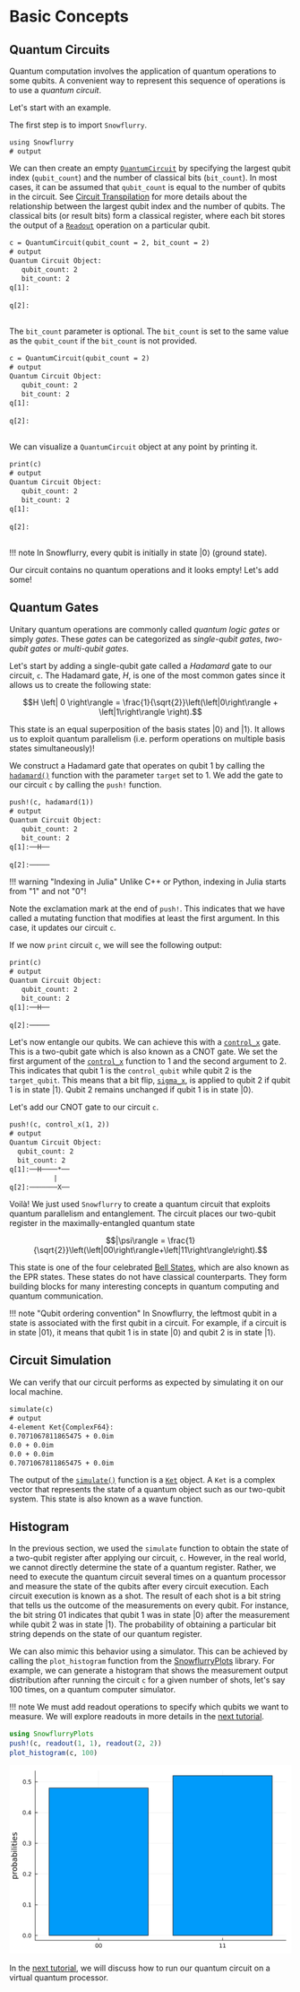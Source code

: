 # Basic Concepts
## Quantum Circuits
Quantum computation involves the application of quantum operations to some qubits. A
convenient way to represent this sequence of operations is to use a *quantum circuit*.

Let's start with an example.

The first step is to import `Snowflurry`.

```jldoctest basics; output = false
using Snowflurry
# output

```

We can then create an empty [`QuantumCircuit`](@ref) by specifying the largest qubit index
(`qubit_count`) and the number of classical bits (`bit_count`). In most cases, it can be
assumed that `qubit_count` is equal to the number of qubits in the circuit. See
[Circuit Transpilation](@ref) for more details about the relationship between the largest
qubit index and the number of qubits. The classical bits (or result bits) form a classical
register, where each bit stores the output of a [`Readout`](@ref) operation on a particular
qubit.

```jldoctest basics
c = QuantumCircuit(qubit_count = 2, bit_count = 2)
# output
Quantum Circuit Object:
   qubit_count: 2 
   bit_count: 2
q[1]:
     
q[2]:
     
```

The `bit_count` parameter is optional. The `bit_count` is set to the same value as the
`qubit_count` if the `bit_count` is not provided. 

```jldoctest basics
c = QuantumCircuit(qubit_count = 2)
# output
Quantum Circuit Object:
   qubit_count: 2 
   bit_count: 2
q[1]:
     
q[2]:
     
```
We can visualize a `QuantumCircuit` object at any point by printing it.

```jldoctest basics
print(c)
# output
Quantum Circuit Object:
   qubit_count: 2 
   bit_count: 2
q[1]:
     
q[2]:
     
```

!!! note
	In Snowflurry, every qubit is initially in state $\left|0\right\rangle$ (ground state).

Our circuit contains no quantum operations and it looks empty! Let's add some!

## Quantum Gates

Unitary quantum operations are commonly called *quantum logic gates* or simply *gates*.
These *gates* can be categorized as *single-qubit gates*, *two-qubit gates* or
*multi-qubit gates*.

Let's start by adding a single-qubit gate called a *Hadamard* gate to our circuit, `c`. The
Hadamard gate, $H$, is one of the most common gates since it allows us to create
the following state:
```math
H \left| 0 \right\rangle = \frac{1}{\sqrt{2}}\left(\left|0\right\rangle + \left|1\right\rangle \right).
```
This state is an equal superposition of the basis states $|0\rangle$ and $|1\rangle$. It
allows us to exploit quantum parallelism (i.e. perform operations on multiple basis states
simultaneously)!

We construct a Hadamard gate that operates on qubit 1 by calling the [`hadamard()`](@ref)
function with the parameter `target` set to 1. We add the gate to our circuit `c` by calling
the `push!` function.
```jldoctest basics
push!(c, hadamard(1))
# output
Quantum Circuit Object:
   qubit_count: 2 
   bit_count: 2
q[1]:──H──
          
q[2]:─────

```
!!! warning "Indexing in Julia"
	Unlike C++ or Python, indexing in Julia starts from "1" and not "0"!

Note the exclamation mark at the end of `push!`. This indicates that we have called a
mutating function that modifies at least the first argument. In this case, it updates our
circuit `c`.

If we now `print` circuit `c`, we will see the following output:
```jldoctest basics
print(c)
# output
Quantum Circuit Object:
   qubit_count: 2 
   bit_count: 2
q[1]:──H──
          
q[2]:─────

```

Let's now entangle our qubits. We can achieve this with a [`control_x`](@ref) gate. This is
a two-qubit gate which is also known as a CNOT gate. We set the first argument of the
[`control_x`](@ref) function to 1 and the second argument to 2. This indicates that qubit 1
is the `control_qubit` while qubit 2 is the `target_qubit`. This means that a bit flip,
[`sigma_x`](@ref), is applied to qubit 2 if qubit 1 is in state $|1\rangle$. Qubit 2 remains
unchanged if qubit 1 is in state $|0\rangle$. 

Let's add our CNOT gate to our circuit `c`.
 ```jldoctest basics
push!(c, control_x(1, 2))
# output
Quantum Circuit Object:
   qubit_count: 2 
   bit_count: 2 
q[1]:──H────*──
            |  
q[2]:───────X──

```
Voilà! We just used `Snowflurry` to create a quantum circuit that exploits quantum
parallelism and entanglement. The circuit places our two-qubit register in the
maximally-entangled quantum state
```math
|\psi\rangle = \frac{1}{\sqrt{2}}\left(\left|00\right\rangle+\left|11\right\rangle\right).
```
This state is one of the four celebrated
[Bell States](https://en.wikipedia.org/wiki/Bell_state), which are also known as the EPR
states. These states do not have classical counterparts. They form building blocks for many
interesting concepts in quantum computing and quantum communication.

!!! note "Qubit ordering convention"
	In Snowflurry, the leftmost qubit in a state is associated with the first qubit in a
      circuit. For example, if a circuit is in state $|01\rangle$, it means that qubit 1 is
      in state $|0\rangle$ and qubit 2 is in state $|1\rangle$.

## Circuit Simulation
We can verify that our circuit performs as expected by simulating it on our local machine.
```jldoctest basics
simulate(c)
# output
4-element Ket{ComplexF64}:
0.7071067811865475 + 0.0im
0.0 + 0.0im
0.0 + 0.0im
0.7071067811865475 + 0.0im
```

The output of the [`simulate()`](@ref) function is a [`Ket`](@ref) object. A `Ket` is a
complex vector that represents the state of a quantum object such as our two-qubit
system. This state is also known as a wave function.

## Histogram
In the previous section, we used the `simulate` function to obtain the state of a
two-qubit register after applying our circuit, `c`. However, in the real world, we cannot
directly determine the state of a quantum register. Rather, we need to execute the
quantum circuit several times on a quantum processor and measure the state of the qubits
after every circuit execution. Each circuit execution is known as a shot. The result of each
shot is a bit string that tells us the outcome of the measurements on every qubit. For
instance, the bit string 01 indicates that qubit 1 was in state $\left|0\right\rangle$ after
the measurement while qubit 2 was in state $\left|1\right\rangle$. The probability of
obtaining a particular bit string depends on the state of our quantum register.

We can also mimic this behavior using a simulator. This can be achieved by calling the
`plot_histogram` function from the
[SnowflurryPlots](https://github.com/SnowflurrySDK/SnowflurryPlots.jl) library. For example,
we can generate a histogram that shows the measurement output distribution after running the
circuit `c` for a given number of shots, let's say 100 times, on a quantum
computer simulator.

!!! note
	We must add readout operations to specify which qubits we want to measure. We will
      explore readouts in more details in the [next tutorial](virtual_qpu.md).

```julia
using SnowflurryPlots
push!(c, readout(1, 1), readout(2, 2))
plot_histogram(c, 100)
```
![Measurement results histogram](../assets/index/index_histogram.png)

In the [next tutorial](virtual_qpu.md), we will discuss how to run our quantum circuit on a
virtual quantum processor.
